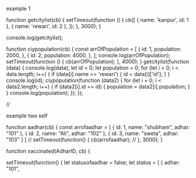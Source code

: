 example 1 

function getcitylist(cb) {
  setTimeout(function () {
    cb([
      { name: 'kanpur', id: 1 },
      { name: 'rewari', id: 2 },
    ]);
  }, 3000);
}

console.log(getcitylist);

function ciypopulation(cb) {
  const arrOfPopulation = [
    {
      id: 1,
      population: 2000,
    },
    {
      id: 2,
      population: 4000,
    },
  ];
  console.log(arrOfPopulation);
  setTimeout(function () {
    cb(arrOfPopulation);
  }, 4000);
}
getcitylist(function (data) {
  console.log(data);
  let id = 0;
  let population = 0;
  for (let i = 0; i < data.length; i++) {
    if (data[i].name == 'rewari') {
      id = data[i]['id'];
    }
  }
  console.log(id);
  ciypopulation(function (data2) {
    for (let i = 0; i < data2.length; i++) {
      if (data2[i].id == id) {
        population = data2[i].population;
      }
    }
    console.log(population);
  });
});

//



example two self


function aadhar(cb) {
  const arrofaadhar =
    [
      {
        id: 1,
        name: "shubham",
        adhar: "101"
      },
      {
        id: 2,
        name: "Ali",
        adhar: "102"
      },
      {
        id: 3,
        name: "sweta",
        adhar: "103"
      }
    ]
  // setTimeout(function() {
  cb(arrofaadhar);
  // }, 3000);
}


function vaccinated(AdharID, cb) {

  setTimeout(function() {
    let statusofaadhar = false;
    let status =
      [
        {
          adhar: "101",
